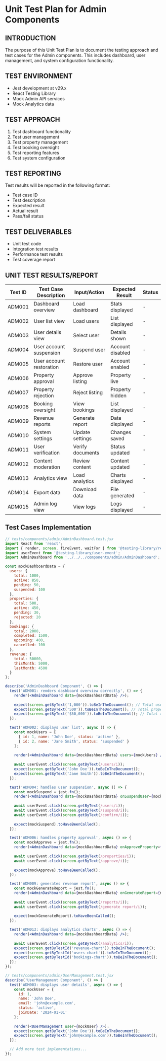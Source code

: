 # Unit Test Plan for Admin Components

## INTRODUCTION
The purpose of this Unit Test Plan is to document the testing approach and test cases for the Admin components.
This includes dashboard, user management, and system configuration functionality.

## TEST ENVIRONMENT
- Jest development at v29.x
- React Testing Library
- Mock Admin API services
- Mock Analytics data

## TEST APPROACH
1. Test dashboard functionality
2. Test user management
3. Test property management
4. Test booking oversight
5. Test reporting features
6. Test system configuration

## TEST REPORTING
Test results will be reported in the following format:
- Test case ID
- Test description
- Expected result
- Actual result
- Pass/fail status

## TEST DELIVERABLES
- Unit test code
- Integration test results
- Performance test results
- Test coverage report

## UNIT TEST RESULTS/REPORT

| Test ID | Test Case Description | Input/Action | Expected Result | Status |
|---------|---------------------|--------------|-----------------|--------|
| ADM001 | Dashboard overview | Load dashboard | Stats displayed | - |
| ADM002 | User list view | Load users | List displayed | - |
| ADM003 | User details view | Select user | Details shown | - |
| ADM004 | User account suspension | Suspend user | Account disabled | - |
| ADM005 | User account restoration | Restore user | Account enabled | - |
| ADM006 | Property approval | Approve listing | Property live | - |
| ADM007 | Property rejection | Reject listing | Property hidden | - |
| ADM008 | Booking oversight | View bookings | List displayed | - |
| ADM009 | Revenue reports | Generate report | Data displayed | - |
| ADM010 | System settings | Update settings | Changes saved | - |
| ADM011 | User verification | Verify documents | Status updated | - |
| ADM012 | Content moderation | Review content | Content updated | - |
| ADM013 | Analytics view | Load analytics | Charts displayed | - |
| ADM014 | Export data | Download data | File generated | - |
| ADM015 | Admin log view | View logs | Logs displayed | - |

## Test Cases Implementation

```jsx
// tests/components/admin/AdminDashboard.test.jsx
import React from 'react';
import { render, screen, fireEvent, waitFor } from '@testing-library/react';
import userEvent from '@testing-library/user-event';
import AdminDashboard from '../../../components/admin/AdminDashboard';

const mockDashboardData = {
  users: {
    total: 1000,
    active: 850,
    pending: 50,
    suspended: 100
  },
  properties: {
    total: 500,
    active: 450,
    pending: 30,
    rejected: 20
  },
  bookings: {
    total: 2000,
    completed: 1500,
    upcoming: 400,
    cancelled: 100
  },
  revenue: {
    total: 50000,
    thisMonth: 5000,
    lastMonth: 4500
  }
};

describe('AdminDashboard Component', () => {
  test('ADM001: renders dashboard overview correctly', () => {
    render(<AdminDashboard data={mockDashboardData} />);
    
    expect(screen.getByText('1,000')).toBeInTheDocument(); // Total users
    expect(screen.getByText('500')).toBeInTheDocument(); // Total properties
    expect(screen.getByText('$50,000')).toBeInTheDocument(); // Total revenue
  });

  test('ADM002: displays user list', async () => {
    const mockUsers = [
      { id: 1, name: 'John Doe', status: 'active' },
      { id: 2, name: 'Jane Smith', status: 'suspended' }
    ];
    
    render(<AdminDashboard data={mockDashboardData} users={mockUsers} />);
    
    await userEvent.click(screen.getByText(/users/i));
    expect(screen.getByText('John Doe')).toBeInTheDocument();
    expect(screen.getByText('Jane Smith')).toBeInTheDocument();
  });

  test('ADM004: handles user suspension', async () => {
    const mockSuspend = jest.fn();
    render(<AdminDashboard data={mockDashboardData} onSuspendUser={mockSuspend} />);
    
    await userEvent.click(screen.getByText(/users/i));
    await userEvent.click(screen.getByText(/suspend/i));
    await userEvent.click(screen.getByText(/confirm/i));
    
    expect(mockSuspend).toHaveBeenCalled();
  });

  test('ADM006: handles property approval', async () => {
    const mockApprove = jest.fn();
    render(<AdminDashboard data={mockDashboardData} onApproveProperty={mockApprove} />);
    
    await userEvent.click(screen.getByText(/properties/i));
    await userEvent.click(screen.getByText(/approve/i));
    
    expect(mockApprove).toHaveBeenCalled();
  });

  test('ADM009: generates revenue report', async () => {
    const mockGenerateReport = jest.fn();
    render(<AdminDashboard data={mockDashboardData} onGenerateReport={mockGenerateReport} />);
    
    await userEvent.click(screen.getByText(/reports/i));
    await userEvent.click(screen.getByText(/generate report/i));
    
    expect(mockGenerateReport).toHaveBeenCalled();
  });

  test('ADM013: displays analytics charts', async () => {
    render(<AdminDashboard data={mockDashboardData} />);
    
    await userEvent.click(screen.getByText(/analytics/i));
    expect(screen.getByTestId('revenue-chart')).toBeInTheDocument();
    expect(screen.getByTestId('users-chart')).toBeInTheDocument();
    expect(screen.getByTestId('bookings-chart')).toBeInTheDocument();
  });
});

// tests/components/admin/UserManagement.test.jsx
describe('UserManagement Component', () => {
  test('ADM003: displays user details', async () => {
    const mockUser = {
      id: 1,
      name: 'John Doe',
      email: 'john@example.com',
      status: 'active',
      joinDate: '2024-01-01'
    };
    
    render(<UserManagement user={mockUser} />);
    expect(screen.getByText('John Doe')).toBeInTheDocument();
    expect(screen.getByText('john@example.com')).toBeInTheDocument();
  });

  // Add more test implementations...
});
``` 